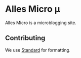 # Alles Micro μ
Alles Micro is a microblogging site.

## Contributing
We use [Standard](https://npmjs.org/packages/standard) for formatting.